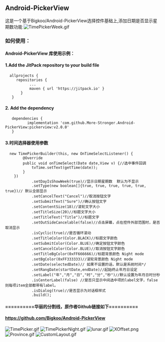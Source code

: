 
## Android-PickerView

   这是一个基于Bigkoo/Android-PickerView选择控件基础上,添加日期是否显示星期数功能
   ![TimePickerWeek.gif](https://github.com/More-Stronger/Android-PickerView/blob/master/preview/timepicker_week.gif)
   
### **如何使用：**

#### Android-PickerView 库使用示例：

#### 1.Add the JitPack repository to your build file
      allprojects {
         repositories {
			   ...
			   maven { url 'https://jitpack.io' }
		   }
	   }
      
#### 2. Add the dependency
	   dependencies {
	          implementation 'com.github.More-Stronger.Android-PickerView:pickerview:v2.0.0'
	   }
      
#### 3.时间选择器使用参数
      new TimePickerBuilder(this, new OnTimeSelectListener() {
            @Override
            public void onTimeSelect(Date date,View v) {//选中事件回调
                tvTime.setText(getTime(date));
            }
        })
                .setDayIsShowWeek(true)//显示日期星期数  默认为不显示
                .setType(new boolean[]{true, true, true, true, true, true})// 默认全部显示          
                .setCancelText("Cancel")//取消按钮文字
                .setSubmitText("Sure")//确认按钮文字
                .setContentSize(18)//滚轮文字大小
                .setTitleSize(20)//标题文字大小
                .setTitleText("Title")//标题文字
                .setOutSideCancelable(false)//点击屏幕，点在控件外部范围时，是否取消显示
                .isCyclic(true)//是否循环滚动
                .setTitleColor(Color.BLACK)//标题文字颜色
                .setSubmitColor(Color.BLUE)//确定按钮文字颜色
                .setCancelColor(Color.BLUE)//取消按钮文字颜色
                .setTitleBgColor(0xFF666666)//标题背景颜色 Night mode
                .setBgColor(0xFF333333)//滚轮背景颜色 Night mode
                .setDate(selectedDate)// 如果不设置的话，默认是系统时间*/
                .setRangDate(startDate,endDate)//起始终止年月日设定
                .setLabel("年","月","日","时","分","秒")//默认设置为年月日时分秒
                .isCenterLabel(false) //是否只显示中间选中项的label文字，false则每项item全部都带有label。
                .isDialog(true)//是否显示为对话框样式
                .build();
                
		
#### ==========华丽的分割线，原作者Github链接如下==========
#### https://github.com/Bigkoo/Android-PickerView

![TimePicker.gif](https://github.com/More-Stronger/Android-PickerView/blob/master/preview/timepicker.gif)
![TimePickerNight.gif](https://github.com/More-Stronger/Android-PickerView/blob/master/preview/timepicker_night.gif)
![lunar.gif](https://github.com/More-Stronger/Android-PickerView/blob/master/preview/lunar.gif)
![XOffset.png](https://github.com/More-Stronger/Android-PickerView/blob/master/preview/Screen%20Shot%202017-11-09%20at%204.25.02%20PM.png)
![Province.gif](https://github.com/More-Stronger/Android-PickerView/blob/master/preview/JsonData.gif)
![CustomLayout.gif](https://github.com/More-Stronger/Android-PickerView/blob/master/preview/CustomLayout.gif)


